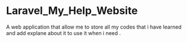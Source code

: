 # Laravel_My_Help_Website
A web application that allow me to store all my codes that i have learned and add explane about it to use it when i need .
